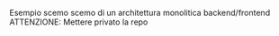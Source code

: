 Esempio scemo scemo di un architettura monolitica backend/frontend
ATTENZIONE: Mettere privato la repo